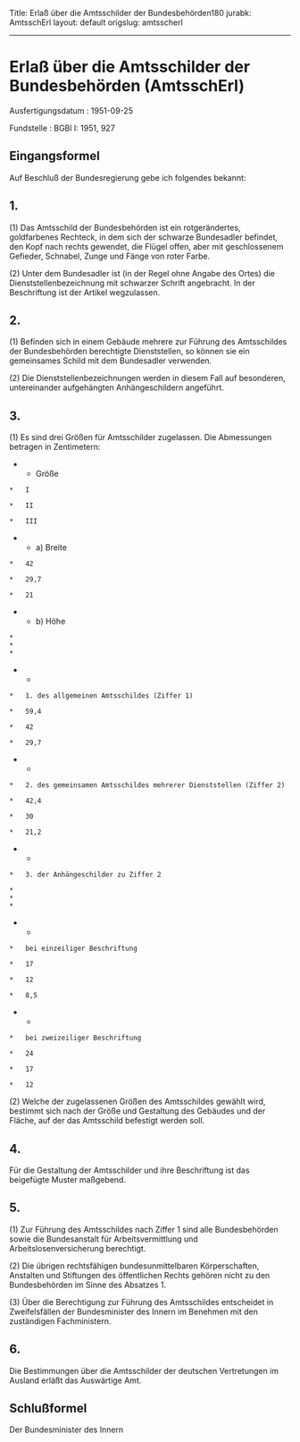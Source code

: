 Title: Erlaß über die Amtsschilder der Bundesbehörden180
jurabk: AmtsschErl
layout: default
origslug: amtsscherl


---

# Erlaß über die Amtsschilder der Bundesbehörden (AmtsschErl)

Ausfertigungsdatum
:   1951-09-25

Fundstelle
:   BGBl I: 1951, 927



## Eingangsformel

Auf Beschluß der Bundesregierung gebe ich folgendes bekannt:


## 1.

(1) Das Amtsschild der Bundesbehörden ist ein rotgerändertes,
goldfarbenes Rechteck, in dem sich der schwarze Bundesadler befindet,
den Kopf nach rechts gewendet, die Flügel offen, aber mit
geschlossenem Gefieder, Schnabel, Zunge und Fänge von roter Farbe.

(2) Unter dem Bundesadler ist (in der Regel ohne Angabe des Ortes) die
Dienststellenbezeichnung mit schwarzer Schrift angebracht. In der
Beschriftung ist der Artikel wegzulassen.


## 2.

(1) Befinden sich in einem Gebäude mehrere zur Führung des
Amtsschildes der Bundesbehörden berechtigte Dienststellen, so können
sie ein gemeinsames Schild mit dem Bundesadler verwenden.

(2) Die Dienststellenbezeichnungen werden in diesem Fall auf
besonderen, untereinander aufgehängten Anhängeschildern angeführt.


## 3.

(1) Es sind drei Größen für Amtsschilder zugelassen. Die Abmessungen
betragen in Zentimetern:

*    *   Größe

    *   I

    *   II

    *   III


*    *   a) Breite

    *   42

    *   29,7

    *   21


*    *   b) Höhe

    *
    *
    *

*    *
    *   1. des allgemeinen Amtsschildes (Ziffer 1)

    *   59,4

    *   42

    *   29,7


*    *
    *   2. des gemeinsamen Amtsschildes mehrerer Dienststellen (Ziffer 2)

    *   42,4

    *   30

    *   21,2


*    *
    *   3. der Anhängeschilder zu Ziffer 2

    *
    *
    *

*    *
    *   bei einzeiliger Beschriftung

    *   17

    *   12

    *   8,5


*    *
    *   bei zweizeiliger Beschriftung

    *   24

    *   17

    *   12




(2) Welche der zugelassenen Größen des Amtsschildes gewählt wird,
bestimmt sich nach der Größe und Gestaltung des Gebäudes und der
Fläche, auf der das Amtsschild befestigt werden soll.


## 4.

Für die Gestaltung der Amtsschilder und ihre Beschriftung ist das
beigefügte Muster maßgebend.


## 5.

(1) Zur Führung des Amtsschildes nach Ziffer 1 sind alle
Bundesbehörden sowie die Bundesanstalt für Arbeitsvermittlung und
Arbeitslosenversicherung berechtigt.

(2) Die übrigen rechtsfähigen bundesunmittelbaren Körperschaften,
Anstalten und Stiftungen des öffentlichen Rechts gehören nicht zu den
Bundesbehörden im Sinne des Absatzes 1.

(3) Über die Berechtigung zur Führung des Amtsschildes entscheidet in
Zweifelsfällen der Bundesminister des Innern im Benehmen mit den
zuständigen Fachministern.


## 6.

Die Bestimmungen über die Amtsschilder der deutschen Vertretungen im
Ausland erläßt das Auswärtige Amt.


## Schlußformel

Der Bundesminister des Innern

